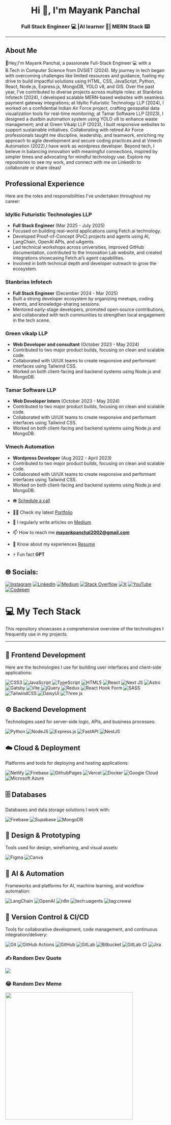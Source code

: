 

<!--
**mayankpanchal21/Mayankpanchal21** is a ✨ _special_ ✨ repository because its `README.md` (this file) appears on your GitHub profile.
-->
<h1 align="center">Hi 👋, I'm Mayank Panchal</h1>
<h3 align="center">Full Stack Engineer 💻 |AI learner 🤖| MERN Stack ⌨️</h3>

---

## About Me

👋Hey,I'm Mayank Panchal, a passionate Full-Stack Engineer 💻 with a B.Tech in Computer Science from DVSIET (2024). My journey in tech began with overcoming challenges like limited resources and guidance, fueling my drive to build impactful solutions using HTML, CSS, JavaScript, Python, React, Node.js, Express.js, MongoDB, YOLO v8, and GIS. Over the past year, I’ve contributed to diverse projects across multiple roles: at Stanbriss Infotech (2024), I developed scalable MERN-based websites with seamless payment gateway integrations; at Idyllic Futuristic Technology LLP (2024), I worked on a confidential Indian Air Force project, crafting geospatial data visualization tools for real-time monitoring; at Tamar Software LLP (2023), I designed a dustbin automation system using YOLO v8 to enhance waste management; and at Green Vikalp LLP (2023), I built responsive websites to support sustainable initiatives. Collaborating with retired Air Force professionals taught me discipline, leadership, and teamwork, enriching my approach to agile development and secure coding practices.and at Vmech Automation (2022),I have work as wordpress developer. Beyond tech, I believe in balancing innovation with meaningful connections, inspired by simpler times and advocating for mindful technology use. Explore my repositories to see my work, and connect with me on LinkedIn to collaborate or share ideas!

## Professional Experience

Here are the roles and responsibilities I've undertaken throughout my career:

### Idyllic Futuristic Technologies LLP
*   **Full Stack Engineer** (Mar 2025 - July 2025)
  *   Focused on building real-world applications using Fetch.ai technology.
  *   Developed Proof-of-Concept (PoC) projects and agents using AI, LangChain, OpenAI APIs, and uAgents.
  *   Led technical workshops across universities, improved GitHub documentation, contributed to the Innovation Lab website, and created integrations showcasing Fetch.ai’s agent capabilities.
  *   Involved in both technical depth and developer outreach to grow the ecosystem.

### Stanbriss Infotech
*   **Full Stack Engineer** (December 2024 - Mar 2025)
  *   Built a strong developer ecosystem by organizing meetups, coding events, and knowledge-sharing sessions.
  *   Mentored early-stage developers, promoted open-source contributions, and collaborated with tech communities to strengthen local engagement in the tech scene.

### Green vikalp LLP
*   **Web Developer and consultant** (October 2023 - May 2024)
  *   Contributed to two major product builds, focusing on clean and scalable code.
  *   Collaborated with UI/UX teams to create responsive and performant interfaces using Tailwind CSS.
  *   Worked on both client-facing and backend systems using Node.js and MongoDB.

### Tamar Software LLP
*   **Web Developer Intern** (October 2023 - May 2024)
  *   Contributed to two major product builds, focusing on clean and scalable code.
  *   Collaborated with UI/UX teams to create responsive and performant interfaces using Tailwind CSS.
  *   Worked on both client-facing and backend systems using Node.js and MongoDB.

### Vmech Automation
*   **Wordpress Developer** (Aug 2022 - April 2023)
  *   Contributed to two major product builds, focusing on clean and scalable code.
  *   Collaborated with UI/UX teams to create responsive and performant interfaces using Tailwind CSS.
  *   Worked on both client-facing and backend systems using Node.js and MongoDB.


- ☎️ [Schedule a call](https://calendly.com/indusmk90/30min)

- 👨‍💻 Check my latest  [Portfolio](https://mayankpanchal21.vercel.app/)

- 📝 I regularly write articles on [Medium](https://medium.com/codebym)

- 📫 How to reach me **mayankpanchal2002@gmail.com**

- 📄 Know about my experiences [Resume]()

- ⚡ Fun fact **GPT**

## 🌐 Socials:
[![Instagram](https://img.shields.io/badge/Instagram-%23E4405F.svg?logo=Instagram&logoColor=white)](https://instagram.com/_half_engineer_01) [![LinkedIn](https://img.shields.io/badge/LinkedIn-%230077B5.svg?logo=linkedin&logoColor=white)](https://linkedin.com/in/) [![Medium](https://img.shields.io/badge/Medium-12100E?logo=medium&logoColor=white)](https://medium.com/@@)  [![Stack Overflow](https://img.shields.io/badge/-Stackoverflow-FE7A16?logo=stack-overflow&logoColor=white)](https://stackoverflow.com/users/user:21267046) [![X](https://img.shields.io/badge/X-black.svg?logo=X&logoColor=white)](https://x.com/gautammanak02) [![YouTube](https://img.shields.io/badge/YouTube-%23FF0000.svg?logo=YouTube&logoColor=white)](https://youtube.com/@gautammanakbtech) [![Codepen](https://img.shields.io/badge/Codepen-000000?style=for-the-badge&logo=codepen&logoColor=white)](https://codepen.io/)


# 💻 My Tech Stack

This repository showcases a comprehensive overview of the technologies I frequently use in my projects.

---

## 🚀 Frontend Development

Here are the technologies I use for building user interfaces and client-side applications:

![CSS3](https://img.shields.io/badge/css3-%231572B6.svg?style=for-the-badge&logo=css3&logoColor=white) ![JavaScript](https://img.shields.io/badge/javascript-%23323330.svg?style=for-the-badge&logo=javascript&logoColor=%23F7DF1E) ![TypeScript](https://img.shields.io/badge/typescript-%23007ACC.svg?style=for-the-badge&logo=typescript&logoColor=white) ![HTML5](https://img.shields.io/badge/html5-%23E34F26.svg?style=for-the-badge&logo=html5&logoColor=white) ![React](https://img.shields.io/badge/react-%2320232a.svg?style=for-the-badge&logo=react&logoColor=%2361DAFB) ![Next JS](https://img.shields.io/badge/Next-black?style=for-the-badge&logo=next.js&logoColor=white) ![Astro](https://img.shields.io/badge/astro-%232C2052.svg?style=for-the-badge&logo=astro&logoColor=white) ![Gatsby](https://img.shields.io/badge/Gatsby-%23663399.svg?style=for-the-badge&logo=gatsby&logoColor=white) ![Vite](https://img.shields.io/badge/vite-%23646CFF.svg?style=for-the-badge&logo=vite&logoColor=white) ![jQuery](https://img.shields.io/badge/jquery-%230769AD.svg?style=for-the-badge&logo=jquery&logoColor=white) ![Redux](https://img.shields.io/badge/redux-%23593d88.svg?style=for-the-badge&logo=redux&logoColor=white) ![React Hook Form](https://img.shields.io/badge/React%20Hook%20Form-%23EC5990.svg?style=for-the-badge&logo=reacthookform&logoColor=white) ![SASS](https://img.shields.io/badge/SASS-hotpink.svg?style=for-the-badge&logo=SASS&logoColor=white) ![TailwindCSS](https://img.shields.io/badge/tailwindcss-%2338B2AC.svg?style=for-the-badge&logo=tailwind-css&logoColor=white) ![DaisyUI](https://img.shields.io/badge/daisyui-5A0EF8?style=for-the-badge&logo=daisyui&logoColor=white) ![Three js](https://img.shields.io/badge/threejs-black?style=for-the-badge&logo=three.js&logoColor=white)

## ⚙️ Backend Development

Technologies used for server-side logic, APIs, and business processes:

![Python](https://img.shields.io/badge/python-3670A0?style=for-the-badge&logo=python&logoColor=ffdd54) ![NodeJS](https://img.shields.io/badge/node.js-6DA55F?style=for-the-badge&logo=node.js&logoColor=white) ![Express.js](https://img.shields.io/badge/express.js-%23404d59.svg?style=for-the-badge&logo=express&logoColor=%2361DAFB) ![FastAPI](https://img.shields.io/badge/FastAPI-005571?style=for-the-badge&logo=fastapi) ![NestJS](https://img.shields.io/badge/nestjs-%23E0234E.svg?style=for-the-badge&logo=nestjs&logoColor=white)

## ☁️ Cloud & Deployment

Platforms and tools for deploying and hosting applications:

![Netlify](https://img.shields.io/badge/netlify-%23000000.svg?style=for-the-badge&logo=netlify&logoColor=#00C7B7) ![Firebase](https://img.shields.io/badge/firebase-%23039BE5.svg?style=for-the-badge&logo=firebase) ![GithubPages](https://img.shields.io/badge/github%20pages-121013?style=for-the-badge&logo=github&logoColor=white) ![Vercel](https://img.shields.io/badge/vercel-%23000000.svg?style=for-the-badge&logo=vercel&logoColor=white) ![Docker](https://img.shields.io/badge/docker-%230db7ed.svg?style=for-the-badge&logo=docker&logoColor=white) ![Google Cloud](https://img.shields.io/badge/GoogleCloud-%234285F4.svg?style=for-the-badge&logo=google-cloud&logoColor=white) ![Microsoft Azure](https://img.shields.io/badge/Azure-%230078D4.svg?style=for-the-badge&logo=microsoft-azure&logoColor=white)

## 🗄️ Databases

Databases and data storage solutions I work with:

![Firebase](https://img.shields.io/badge/firebase-a08021?style=for-the-badge&logo=firebase&logoColor=ffcd34) ![Supabase](https://img.shields.io/badge/Supabase-3ECF8E?style=for-the-badge&logo=supabase&logoColor=white) ![MongoDB](https://img.shields.io/badge/MongoDB-%234ea94b.svg?style=for-the-badge&logo=mongodb&logoColor=white)

## 🎨 Design & Prototyping

Tools used for design, wireframing, and visual assets:

![Figma](https://img.shields.io/badge/figma-%23F24E1E.svg?style=for-the-badge&logo=figma&logoColor=white) ![Canva](https://img.shields.io/badge/Canva-%2300C4CC.svg?style=for-the-badge&logo=Canva&logoColor=white)

## 🤖 AI & Automation

Frameworks and platforms for AI, machine learning, and workflow automation:

![LangChain](https://img.shields.io/badge/LangChain-000000?style=for-the-badge&logo=langchain&logoColor=white) ![OpenAI](https://img.shields.io/badge/OpenAI-412991?style=for-the-badge&logo=openai&logoColor=white) ![n8n](https://img.shields.io/badge/n8n-222222?style=for-the-badge&logo=n8n&logoColor=white) ![tech:uagents](https://img.shields.io/badge/uAgents-000000?style=for-the-badge&logo=n8n&logoColor=white) ![tag:crewai](https://img.shields.io/badge/crewai-D9644E?style=for-the-badge&logo=n8n&logoColor=white)

## 🤝 Version Control & CI/CD

Tools for collaborative development, code management, and continuous integration/delivery:

![Git](https://img.shields.io/badge/git-%23F05033.svg?style=for-the-badge&logo=git&logoColor=white) ![GitHub Actions](https://img.shields.io/badge/github%20actions-%232671E5.svg?style=for-the-badge&logo=githubactions&logoColor=white) ![GitHub](https://img.shields.io/badge/github-%23121011.svg?style=for-the-badge&logo=github&logoColor=white) ![GitLab](https://img.shields.io/badge/gitlab-%23181717.svg?style=for-the-badge&logo=gitlab&logoColor=white) ![Bitbucket](https://img.shields.io/badge/bitbucket-%230047B3.svg?style=for-the-badge&logo=bitbucket&logoColor=white) ![GitLab CI](https://img.shields.io/badge/gitlab%20CI-%23181717.svg?style=for-the-badge&logo=gitlab&logoColor=white) ![Jira](https://img.shields.io/badge/jira-%230A0FFF.svg?style=for-the-badge&logo=jira&logoColor=white)

<!-- 
## 🛠️ Other Tools

Miscellaneous tools and utilities that support my development workflow:

![Markdown](https://img.shields.io/badge/markdown-%23000000.svg?style=for-the-badge&logo=markdown&logoColor=white) ![NPM](https://img.shields.io/badge/NPM-%23CB3837.svg?style=for-the-badge&logo=npm&logoColor=white)


# 📊 GitHub Stats:
![](https://github-readme-stats.vercel.app/api?username=&theme=default&hide_border=false&include_all_commits=true&count_private=true)<br/>
![](https://github-readme-streak-stats.herokuapp.com/?user=&theme=default&hide_border=false)<br/>
![](https://github-readme-stats.vercel.app/api/top-langs/?username=&theme=default&hide_border=false&include_all_commits=true&count_private=true&layout=compact)
## 🏆 GitHub Trophies
![](https://github-profile-trophy.vercel.app/?username=&theme=radical&no-frame=false&no-bg=true&margin-w=4)

### 👥 Contribution Graph:
<p>
    <a href="https://vaunt.dev">
        <img src="https://api.vaunt.dev/v1/github/entities//contributions?format=svg" width="350" title="Includes public contributions"/>
    </a>
</p> -->

### ✍️ Random Dev Quote
![](https://quotes-github-readme.vercel.app/api?type=horizontal&theme=radical)

<!-- ### 🔝 Top Contributed Repo
![](https://github-contributor-stats.vercel.app/api?username=&limit=5&theme=dark&combine_all_yearly_contributions=true) -->

### 😂 Random Dev Meme
<img src='https://memer-new.vercel.app/' style="height: 400px;"/>

<!-- ---
[![Mayank Panchal profile views](https://u8views.com/api/v1/github/profiles/106014185/views/day-week-month-total-count.svg)](https://u8views.com/github/)
[![](https://visitcount.itsvg.in/api?id=&label=Profile%20Views&pretty=false)](https://visitcount.itsvg.in)
## 💰 You can help me by Donating
[![BuyMeACoffee](https://img.shields.io/badge/Buy%20Me%20a%20Coffee-ffdd00?style=for-the-badge&logo=buy-me-a-coffee&logoColor=black)]()
 -->
